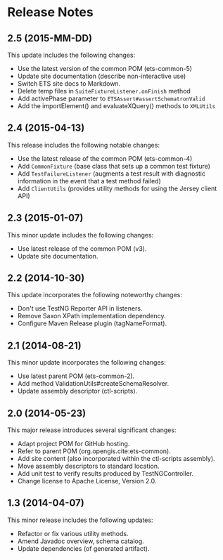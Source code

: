 ﻿# Release Notes

## 2.5 (2015-MM-DD)
This update includes the following changes:

* Use the latest version of the common POM (ets-common-5)
* Update site documentation (describe non-interactive use)
* Switch ETS site docs to Markdown.
* Delete temp files in `SuiteFixtureListener.onFinish` method
* Add activePhase parameter to `ETSAssert#assertSchematronValid`
* Add the importElement() and evaluateXQuery() methods to `XMLUtils`

## 2.4 (2015-04-13)
This release includes the following notable changes:

* Use the latest release of the common POM (ets-common-4)
* Add `CommonFixture` (base class that sets up a common test fixture)
* Add `TestFailureListener` (augments a test result with diagnostic information 
in the event that a test method failed)
* Add `ClientUtils` (provides utility methods for using the Jersey client API)

## 2.3 (2015-01-07)
This minor update includes the following changes:

* Use latest release of the common POM (v3).
* Update site documentation.

## 2.2 (2014-10-30)
This update incorporates the following noteworthy changes:

* Don't use TestNG Reporter API in listeners.
* Remove Saxon XPath implementation dependency.
* Configure Maven Release plugin (tagNameFormat).

## 2.1 (2014-08-21)
This minor update incorporates the following changes:

* Use latest parent POM (ets-common-2).
* Add method ValidationUtils#createSchemaResolver.
* Update assembly descriptor (ctl-scripts).

## 2.0 (2014-05-23)
This major release introduces several significant changes:

* Adapt project POM for GitHub hosting.
* Refer to parent POM (org.opengis.cite:ets-common).
* Add site content (also incorporated within the ctl-scripts assembly).
* Move assembly descriptors to standard location.
* Add unit test to verify results produced by TestNGController.
* Change license to Apache License, Version 2.0.

## 1.3 (2014-04-07)
This minor release includes the following updates:

* Refactor or fix various utility methods.
* Amend Javadoc overview, schema catalog.
* Update dependencies (of generated artifact).
